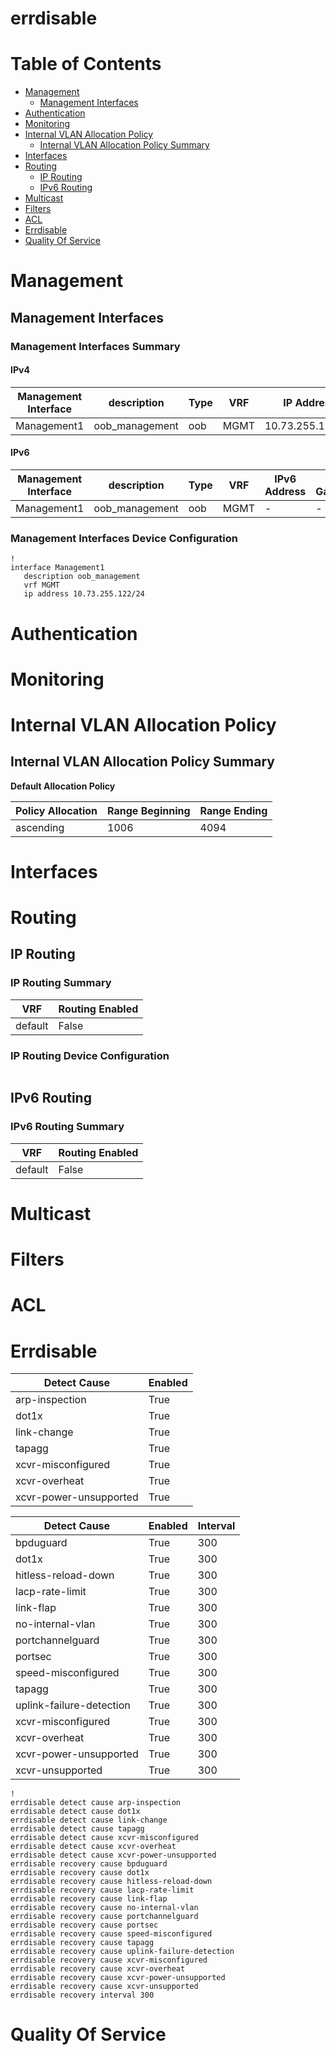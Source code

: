 # errdisable
# Table of Contents

- [Management](#management)
  - [Management Interfaces](#management-interfaces)
- [Authentication](#authentication)
- [Monitoring](#monitoring)
- [Internal VLAN Allocation Policy](#internal-vlan-allocation-policy)
  - [Internal VLAN Allocation Policy Summary](#internal-vlan-allocation-policy-summary)
- [Interfaces](#interfaces)
- [Routing](#routing)
  - [IP Routing](#ip-routing)
  - [IPv6 Routing](#ipv6-routing)
- [Multicast](#multicast)
- [Filters](#filters)
- [ACL](#acl)
- [Errdisable](#errdisable)
- [Quality Of Service](#quality-of-service)

# Management

## Management Interfaces

### Management Interfaces Summary

#### IPv4

| Management Interface | description | Type | VRF | IP Address | Gateway |
| -------------------- | ----------- | ---- | --- | ---------- | ------- |
| Management1 | oob_management | oob | MGMT | 10.73.255.122/24 | 10.73.255.2 |

#### IPv6

| Management Interface | description | Type | VRF | IPv6 Address | IPv6 Gateway |
| -------------------- | ----------- | ---- | --- | ------------ | ------------ |
| Management1 | oob_management | oob | MGMT | - | - |

### Management Interfaces Device Configuration

```eos
!
interface Management1
   description oob_management
   vrf MGMT
   ip address 10.73.255.122/24
```

# Authentication

# Monitoring

# Internal VLAN Allocation Policy

## Internal VLAN Allocation Policy Summary

**Default Allocation Policy**

| Policy Allocation | Range Beginning | Range Ending |
| ------------------| --------------- | ------------ |
| ascending | 1006 | 4094 |

# Interfaces

# Routing

## IP Routing

### IP Routing Summary

| VRF | Routing Enabled |
| --- | --------------- |
| default | False |

### IP Routing Device Configuration

```eos
```
## IPv6 Routing

### IPv6 Routing Summary

| VRF | Routing Enabled |
| --- | --------------- |
| default | False |

# Multicast

# Filters

# ACL

# Errdisable

|  Detect Cause | Enabled |
| ------------- | ------- |
| arp-inspection | True |
| dot1x | True |
| link-change | True |
| tapagg | True |
| xcvr-misconfigured | True |
| xcvr-overheat | True |
| xcvr-power-unsupported | True |

|  Detect Cause | Enabled | Interval |
| ------------- | ------- | -------- |
| bpduguard | True | 300 |
| dot1x | True | 300 |
| hitless-reload-down | True | 300 |
| lacp-rate-limit | True | 300 |
| link-flap | True | 300 |
| no-internal-vlan | True | 300 |
| portchannelguard | True | 300 |
| portsec | True | 300 |
| speed-misconfigured | True | 300 |
| tapagg | True | 300 |
| uplink-failure-detection | True | 300 |
| xcvr-misconfigured | True | 300 |
| xcvr-overheat | True | 300 |
| xcvr-power-unsupported | True | 300 |
| xcvr-unsupported | True | 300 |

```eos
!
errdisable detect cause arp-inspection
errdisable detect cause dot1x
errdisable detect cause link-change
errdisable detect cause tapagg
errdisable detect cause xcvr-misconfigured
errdisable detect cause xcvr-overheat
errdisable detect cause xcvr-power-unsupported
errdisable recovery cause bpduguard
errdisable recovery cause dot1x
errdisable recovery cause hitless-reload-down
errdisable recovery cause lacp-rate-limit
errdisable recovery cause link-flap
errdisable recovery cause no-internal-vlan
errdisable recovery cause portchannelguard
errdisable recovery cause portsec
errdisable recovery cause speed-misconfigured
errdisable recovery cause tapagg
errdisable recovery cause uplink-failure-detection
errdisable recovery cause xcvr-misconfigured
errdisable recovery cause xcvr-overheat
errdisable recovery cause xcvr-power-unsupported
errdisable recovery cause xcvr-unsupported
errdisable recovery interval 300
```

# Quality Of Service
